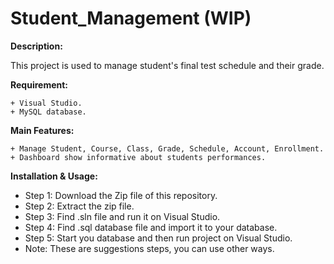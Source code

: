 # Student_Management (WIP)

**Description:**

This project is used to manage student's final test schedule and their grade. 

**Requirement:**

    + Visual Studio.
    + MySQL database.

**Main Features:**

    + Manage Student, Course, Class, Grade, Schedule, Account, Enrollment.
    + Dashboard show informative about students performances.

**Installation & Usage:**

* Step 1: Download the Zip file of this repository.
* Step 2: Extract the zip file.
* Step 3: Find .sln file and run it on Visual Studio.
* Step 4: Find .sql database file and import it to your database.
* Step 5: Start you database and then run project on Visual Studio.
* Note: These are suggestions steps, you can use other ways.

            


